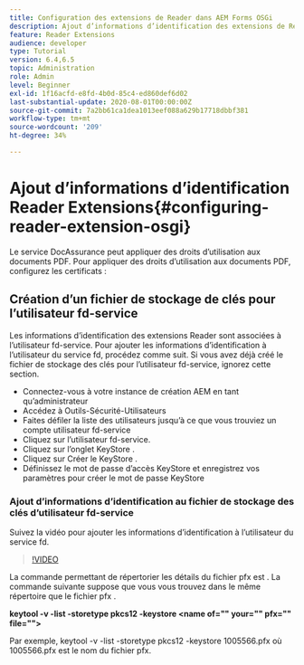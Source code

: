 ```yaml
---
title: Configuration des extensions de Reader dans AEM Forms OSGi
description: Ajout d’informations d’identification des extensions de Reader au Trust Store dans AEM Forms OSGi
feature: Reader Extensions
audience: developer
type: Tutorial
version: 6.4,6.5
topic: Administration
role: Admin
level: Beginner
exl-id: 1f16acfd-e8fd-4b0d-85c4-ed860def6d02
last-substantial-update: 2020-08-01T00:00:00Z
source-git-commit: 7a2bb61ca1dea1013eef088a629b17718dbbf381
workflow-type: tm+mt
source-wordcount: '209'
ht-degree: 34%

---
```


# Ajout d’informations d’identification Reader Extensions{#configuring-reader-extension-osgi}

Le service DocAssurance peut appliquer des droits d’utilisation aux documents PDF. Pour appliquer des droits d’utilisation aux documents PDF, configurez les certificats :

## Création d’un fichier de stockage de clés pour l’utilisateur fd-service

Les informations d’identification des extensions Reader sont associées à l’utilisateur fd-service. Pour ajouter les informations d’identification à l’utilisateur du service fd, procédez comme suit. Si vous avez déjà créé le fichier de stockage des clés pour l’utilisateur fd-service, ignorez cette section.

* Connectez-vous à votre instance de création AEM en tant qu’administrateur
* Accédez à Outils-Sécurité-Utilisateurs
* Faites défiler la liste des utilisateurs jusqu’à ce que vous trouviez un compte utilisateur fd-service
* Cliquez sur l’utilisateur fd-service.
* Cliquez sur l’onglet KeyStore .
* Cliquez sur Créer le KeyStore .
* Définissez le mot de passe d’accès KeyStore et enregistrez vos paramètres pour créer le mot de passe KeyStore

### Ajout d’informations d’identification au fichier de stockage des clés d’utilisateur fd-service

Suivez la vidéo pour ajouter les informations d’identification à l’utilisateur du service fd.

>[!VIDEO](https://video.tv.adobe.com/v/335849?quality=9&learn=on)


La commande permettant de répertorier les détails du fichier pfx est . La commande suivante suppose que vous vous trouvez dans le même répertoire que le fichier pfx .

**keytool -v -list -storetype pkcs12 -keystore &lt;name of=&quot;&quot; your=&quot;&quot; pfx=&quot;&quot; file=&quot;&quot;>**

Par exemple, keytool -v -list -storetype pkcs12 -keystore 1005566.pfx où 1005566.pfx est le nom du fichier pfx.

